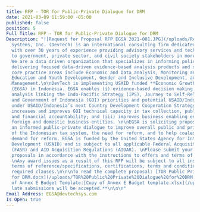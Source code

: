 ```yaml
---
title: RFP - TOR for Public-Private Dialogue for DRM
date: 2021-03-09 11:59:00 -05:00
published: false
position: 5
Full Title: RFP - TOR for Public-Private Dialogue for DRM
Description: "![Request for Proposal RFP EGSA 2021-001.JPG](/uploads/Request%20for%20Proposal%20RFP%20EGSA%202021-001.JPG)\n\nDevTech
  Systems, Inc. (DevTech) is an international consulting firm dedicated to development,
  with over 30 years of experience providing advisory services and technical assistance
  to government, private sector, and civil society stakeholders in more than 100 countries.
  We are a data driven organization that specializes in informing policy making by
  delivering focused data-driven evidence-based analysis products and services.  DevTech
  core practice areas include Economic and Data analysis, Monitoring and Evaluation,
  Education and Youth Development, Gender and Inclusive Development, and Public Financial
  Management.\n\nDevTech is implementing USAID funded **Economic Growth Support Activity**
  (EGSA) in Indonesia. EGSA enables (i) evidence-based decision making through ongoing
  analysis linking the Indo-Pacific Strategy (IPS), Journey to Self-Reliance (J2SR),
  and Government of Indonesia (GOI) priorities and potential USAID/Indonesia assistance
  under USAID/Indonesia’s next Country Development Cooperation Strategy (CDCS);(ii)
  increases and improves GOI technical capacity in tax collection, public expenditure,
  and financial accountability; and (iii) improves business enabling environment for
  foreign and domestic business entities. \n\nEGSA is soliciting proposals to create
  an informed public-private dialogue to improve overall public and private understanding
  of the Indonesian tax system, the need for reform, and to help coalesce greater
  demand for reform. EGSA is funded by the United States Agency for International
  Development (USAID) and is subject to all applicable Federal Acquisition Regulations
  (FASR) and AID Acquisition Regulations (AIDAR). \nPlease submit your most competitive
  proposals in accordance with the instructions to offers and terms of reference.
  \nAny award issues as a result of this RFP will be subject to all instructions,
  terms of reference/specifications, certifications, terms and conditions and funder
  required clauses.\n\n\nTo read the complete proposal: [TOR Public Private Dialogue
  for DRM.docx](/uploads/TOR%20Public%20Private%20Dialogue%20for%20DRM.docx)\n\nCopy
  of Annex E Budget Template:[Copy of Annex E Budget template.xlsx](/uploads/Copy%20of%20Annex%20E%20Budget%20template.xlsx)\n\n\n**No
  late submissions will be accepted.**\n\n\n"
Email Address: EGSA@devtechsys.com
Is Open: true
---
```


